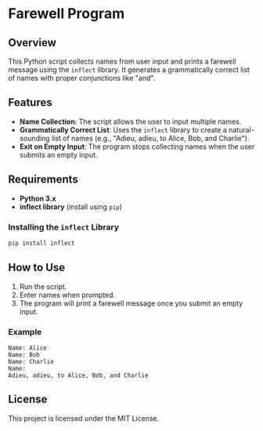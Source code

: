 # Farewell Program

## Overview

This Python script collects names from user input and prints a farewell message using the `inflect` library. It generates a grammatically correct list of names with proper conjunctions like "and".

## Features

- **Name Collection**: The script allows the user to input multiple names.
- **Grammatically Correct List**: Uses the `inflect` library to create a natural-sounding list of names (e.g., "Adieu, adieu, to Alice, Bob, and Charlie").
- **Exit on Empty Input**: The program stops collecting names when the user submits an empty input.

## Requirements

- **Python 3.x**
- **inflect library** (install using `pip`)

### Installing the `inflect` Library

```bash
pip install inflect
```

## How to Use

1. Run the script.
2. Enter names when prompted.
3. The program will print a farewell message once you submit an empty input.

### Example

```
Name: Alice
Name: Bob
Name: Charlie
Name: 
Adieu, adieu, to Alice, Bob, and Charlie
```

## License

This project is licensed under the MIT License.